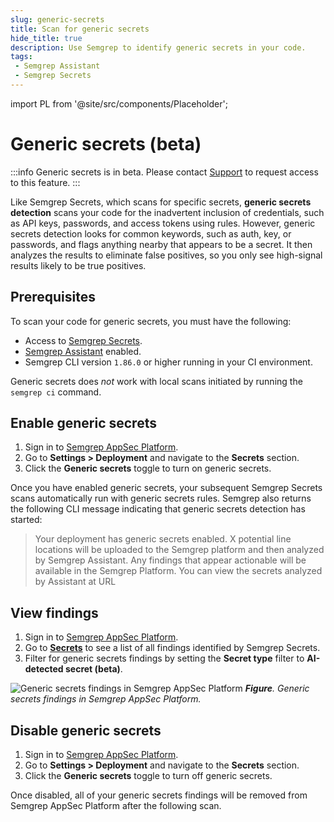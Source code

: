 ```yaml
---
slug: generic-secrets
title: Scan for generic secrets
hide_title: true
description: Use Semgrep to identify generic secrets in your code.
tags:
 - Semgrep Assistant
 - Semgrep Secrets
---
```


import PL from '@site/src/components/Placeholder';

# Generic secrets (beta)

:::info
Generic secrets is in beta. Please contact [Support](/support) to request access to this feature.
:::

Like Semgrep Secrets, which scans for specific secrets, **generic secrets detection** scans your code for the inadvertent inclusion of credentials, such as API keys, passwords, and access tokens using rules. However, generic secrets detection looks for common keywords, such as auth, key, or passwords, and flags anything nearby that appears to be a secret. It then analyzes the results to eliminate false positives, so you only see high-signal results likely to be true positives.

## Prerequisites

To scan your code for generic secrets, you must have the following:

- Access to [Semgrep Secrets](/semgrep-secrets/getting-started).
- [Semgrep Assistant](/semgrep-assistant/getting-started) enabled.
- Semgrep CLI version `1.86.0` or higher running in your CI environment.

Generic secrets does *not* work with local scans initiated by running the `semgrep ci` command.

## Enable generic secrets

1. Sign in to [<i class="fas fa-external-link fa-xs"></i> Semgrep AppSec Platform](https://semgrep.dev/login).
2. Go to **Settings > Deployment** and navigate to the **Secrets** section.
3. Click the **Generic secrets** <i class="fa-solid fa-toggle-large-on"></i> toggle to turn on generic secrets.

Once you have enabled generic secrets, your subsequent Semgrep Secrets scans automatically run with generic secrets rules. Semgrep also returns the following CLI message indicating that generic secrets detection has started: 

> Your deployment has generic secrets enabled. <PL>X</PL> potential line locations
will be uploaded to the Semgrep platform and then analyzed by Semgrep Assistant.
Any findings that appear actionable will be available in the Semgrep Platform.
You can view the secrets analyzed by Assistant at <PL>URL</PL>

## View findings

1. Sign in to [<i class="fas fa-external-link fa-xs"></i> Semgrep AppSec Platform](https://semgrep.dev/login).
1. Go to [**Secrets**](https://semgrep.dev/orgs/-/secrets?validation_state=confirmed_valid%2Cvalidation_error%2Cno_validator&tab=open&last_opened=All+time&type=AI-detected+secret+(beta)) to see a list of all findings identified by Semgrep Secrets. 
1. Filter for generic secrets findings by setting the **Secret type** filter to **AI-detected secret (beta)**.

![Generic secrets findings in Semgrep AppSec Platform](/img/generic-secrets.png#md-width)
_**Figure**. Generic secrets findings in Semgrep AppSec Platform._

## Disable generic secrets

1. Sign in to [<i class="fas fa-external-link fa-xs"></i> Semgrep AppSec Platform](https://semgrep.dev/login).
2. Go to **Settings > Deployment** and navigate to the **Secrets** section.
3. Click the **Generic secrets** <i class="fa-solid fa-toggle-large-on"></i> toggle to turn off generic secrets.

Once disabled, all of your generic secrets findings will be removed from Semgrep AppSec Platform after the following scan.

